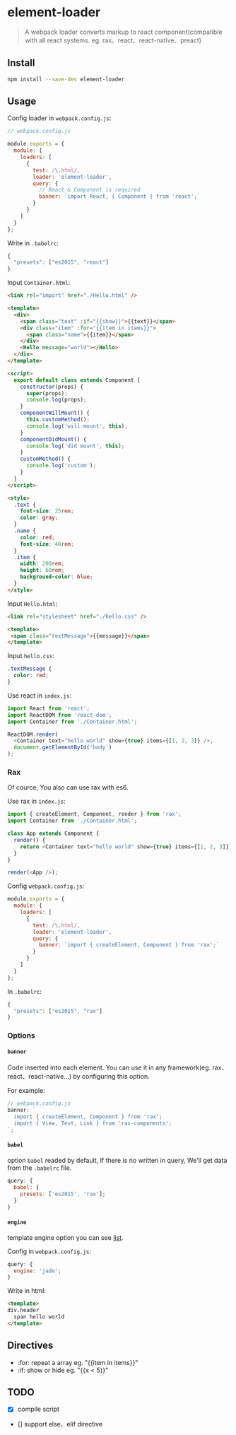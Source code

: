 # element-loader

> A webpack loader converts markup to react component(compatible with all react systems. eg. rax、react、react-native、preact)

## Install

```sh
npm install --save-dev element-loader
```

## Usage

Config loader in `webpack.config.js`:

```js
// webpack.config.js

module.exports = {
  module: {
    loaders: [
      {
        test: /\.html/,
        loader: 'element-loader',
        query: {
          // React & Component is required
          banner: `import React, { Component } from 'react';`
        }
      }
    ]
  }
};
```

Write in `.babelrc`:

```js
{
  "presets": ["es2015", "react"]
}
```

Input `Container.html`:

```html
<link rel="import" href="./Hello.html" />

<template>
  <div>
    <span class="text" :if="{{show}}">{{text}}</span>
    <div class="item" :for="{{item in items}}">
      <span class="name">{{item}}</span>
    </div>
    <Hello message="world"></Hello>
  </div>
</template>

<script>
  export default class extends Component {
    constructor(props) {
      super(props);
      console.log(props);
    }
    componentWillMount() {
      this.customMethod();
      console.log('will mount', this);
    }
    componentDidMount() {
      console.log('did mount', this);
    }
    customMethod() {
      console.log('custom');
    }
  }
</script>

<style>
  .text {
    font-size: 25rem;
    color: gray;
  }
  .name {
    color: red;
    font-size: 40rem;
  }
  .item {
    width: 200rem;
    height: 60rem;
    background-color: blue;
  }
</style>
```

Input `Hello.html`:

```html
<link rel="stylesheet" href="./hello.css" />

<template>
 <span class="textMessage">{{message}}</span>
</template>
```

Input `hello.css`:

```css
.textMessage {
  color: red;
}
```

Use react in `index.js`:

```js
import React from 'react';
import ReactDOM from 'react-dom';
import Container from './Container.html';

ReactDOM.render(
  <Container text="hello world" show={true} items={[1, 2, 3]} />,
  document.getElementById('body')
);
```

### Rax

Of cource, You also can use rax with es6.

Use rax in `index.js`:

```js
import { createElement, Component, render } from 'rax';
import Container from './Container.html';

class App extends Component {
  render() {
    return <Container text="hello world" show={true} items={[1, 2, 3]} />;
  }
}

render(<App />);
```

Config `webpack.config.js`:

```js
module.exports = {
  module: {
    loaders: [
      {
        test: /\.html/,
        loader: 'element-loader',
        query: {
          banner: `import { createElement, Component } from 'rax';`
        }
      }
    ]
  }
};
```

In `.babelrc`:

```js
{
  "presets": ["es2015", "rax"]
}
```

### Options

#### `banner`

Code inserted into each element. You can use it in any framework(eg. rax、react、react-native...) by configuring this option.

For example:

```js
// webpack.config.js
banner: `
  import { createElement, Component } from 'rax';
  import { View, Text, Link } from 'rax-components';
`;
```

#### `babel`

option `babel` readed by default, If there is no written in query, We'll get data from the `.babelrc` file.

```js
query: {
  babel: {
    presets: ['es2015', 'rax'];
  }
}
```

#### `engine`

template engine option you can see [list](https://github.com/tj/consolidate.js).

Config in `webpack.config.js`:

```js
query: {
  engine: 'jade';
}
```

Write in html:

```html
<template>
div.header
  span hello world
</template>
```

## Directives

* :for: repeat a array eg. "{{item in items}}"
* :if: show or hide eg. "{{x < 5}}"

## TODO

* [x] compile script
* [] support else、elif directive
